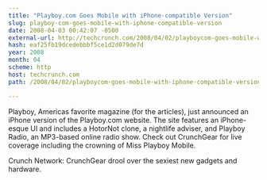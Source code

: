 ```yaml
---
title: "Playboy.com Goes Mobile with iPhone-compatible Version"
slug: playboy-com-goes-mobile-with-iphone-compatible-version
date: 2008-04-03 00:42:07 -0500
external-url: http://techcrunch.com/2008/04/02/playboycom-goes-mobile-with-iphone-compatible-version/
hash: eaf25fb19dcedebbbf5ce1d2d079de7d
year: 2008
month: 04
scheme: http
host: techcrunch.com
path: /2008/04/02/playboycom-goes-mobile-with-iphone-compatible-version/

---
```


Playboy, Americas favorite magazine (for the articles), just announced an iPhone version of the Playboy.com website. The site features an iPhone-esque UI and includes a HotorNot clone, a nightlife adviser, and Playboy Radio, an MP3-based online radio show. Check out CrunchGear for live coverage including the crowning of Miss Playboy Mobile. 


Crunch Network:  CrunchGear drool over the sexiest new gadgets and hardware.
